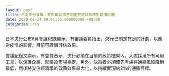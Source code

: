 ```yaml
---
layout: post
title: 日本央行會議：有委員認為已制定充足計劃應對疫情影響
date: 2020-06-24 09:04:55.000000000 +08:00
categories: rss
---
```


日本央行公布6月會議紀錄顯示，有審議委員指出，央行已制定充足的計劃，以應對疫情的影響，目前可謹慎評估效果。

會議紀錄又顯示，有委員表示，央行必須在目前的政策框架內，大膽採用所有可用工具，以保護企業、就業及市場穩定。另外，決策者必須優先考慮將通縮風險降到最低，然後將安倍經濟學的政策效果最大化，以持續實現約2%的通脹目標。
